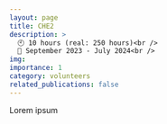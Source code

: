 ```yaml
---
layout: page
title: CHE2
description: >
  🕙 10 hours (real: 250 hours)<br />
  📅 September 2023 - July 2024<br />
img:
importance: 1
category: volunteers
related_publications: false
---
```


Lorem ipsum
